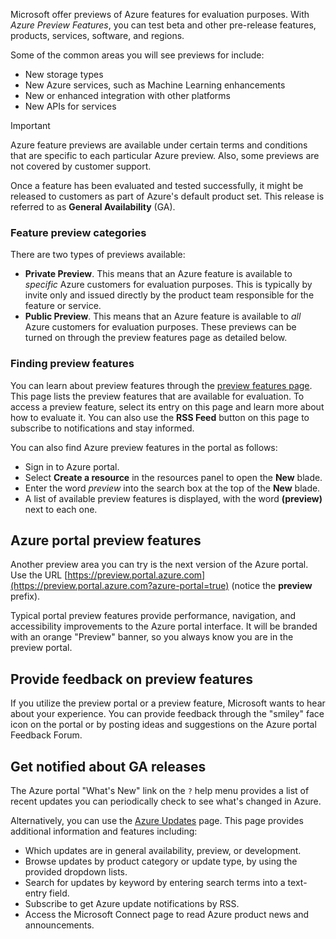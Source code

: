 Microsoft offer previews of Azure features for evaluation purposes. With _Azure Preview Features_, you can test beta and other pre-release features, products, services, software, and regions.

Some of the common areas you will see previews for include:

- New storage types
- New Azure services, such as Machine Learning enhancements
- New or enhanced integration with other platforms
- New APIs for services

> [!IMPORTANT]
> Azure feature previews are available under certain terms and conditions that are specific to each particular Azure preview. Also, some previews are not covered by customer support.

Once a feature has been evaluated and tested successfully, it might be released to customers as part of Azure's default product set. This release is referred to as **General Availability** (GA). 

### Feature preview categories

There are two types of previews available:

- **Private Preview**. This means that an Azure feature is available to *specific* Azure customers for evaluation purposes. This is typically by invite only and issued directly by the product team responsible for the feature or service.
- **Public Preview**. This means that an Azure feature is available to *all* Azure customers for evaluation purposes. These previews can be turned on through the preview features page as detailed below.

### Finding preview features

You can learn about preview features through the [preview features page](https://azure.microsoft.com/services/preview/?azure-portal=true). This page lists the preview features that are available for evaluation. To access a preview feature, select its entry on this page and learn more about how to evaluate it. You can also use the **RSS Feed** button on this page to subscribe to notifications and stay informed.

You can also find Azure preview features in the portal as follows:

- Sign in to Azure portal.
- Select **Create a resource** in the resources panel to open the **New** blade.
- Enter the word *preview* into the search box at the top of the **New** blade.
- A list of available preview features is displayed, with the word **(preview)** next to each one.


## Azure portal preview features
Another preview area you can try is the next version of the Azure portal. Use the URL [https://preview.portal.azure.com](https://preview.portal.azure.com?azure-portal=true) (notice the **preview** prefix).

Typical portal preview features provide performance, navigation, and accessibility improvements to the Azure portal interface. It will be branded with an orange "Preview" banner, so you always know you are in the preview portal.

## Provide feedback on preview features
If you utilize the preview portal or a preview feature, Microsoft wants to hear about your experience. You can provide feedback through the "smiley" face icon on the portal or by posting ideas and suggestions on the Azure portal Feedback Forum.

## Get notified about GA releases
The Azure portal "What's New" link on the `?` help menu provides a list of recent updates you can periodically check to see what's changed in Azure. 

Alternatively, you can use the [Azure Updates](https://azure.microsoft.com/updates/) page. This page provides additional information and features including:

- Which updates are in general availability, preview, or development.
- Browse updates by product category or update type, by using the provided dropdown lists.
- Search for updates by keyword by entering search terms into a text-entry field.
- Subscribe to get Azure update notifications by RSS.
- Access the Microsoft Connect page to read Azure product news and announcements.